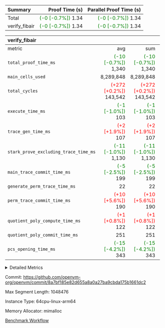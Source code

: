 | Summary | Proof Time (s) | Parallel Proof Time (s) |
|:---|---:|---:|
| Total | <span style='color: green'>(-0 [-0.7%])</span> 1.34 | <span style='color: green'>(-0 [-0.7%])</span> 1.34 |
| verify_fibair | <span style='color: green'>(-0 [-0.7%])</span> 1.34 | <span style='color: green'>(-0 [-0.7%])</span> 1.34 |


| verify_fibair |||||
|:---|---:|---:|---:|---:|
|metric|avg|sum|max|min|
| `total_proof_time_ms ` | <span style='color: green'>(-10 [-0.7%])</span> 1,340 | <span style='color: green'>(-10 [-0.7%])</span> 1,340 | <span style='color: green'>(-10 [-0.7%])</span> 1,340 | <span style='color: green'>(-10 [-0.7%])</span> 1,340 |
| `main_cells_used     ` |  8,289,848 |  8,289,848 |  8,289,848 |  8,289,848 |
| `total_cycles        ` | <span style='color: red'>(+272 [+0.2%])</span> 143,542 | <span style='color: red'>(+272 [+0.2%])</span> 143,542 | <span style='color: red'>(+272 [+0.2%])</span> 143,542 | <span style='color: red'>(+272 [+0.2%])</span> 143,542 |
| `execute_time_ms     ` | <span style='color: green'>(-1 [-1.0%])</span> 103 | <span style='color: green'>(-1 [-1.0%])</span> 103 | <span style='color: green'>(-1 [-1.0%])</span> 103 | <span style='color: green'>(-1 [-1.0%])</span> 103 |
| `trace_gen_time_ms   ` | <span style='color: red'>(+2 [+1.9%])</span> 107 | <span style='color: red'>(+2 [+1.9%])</span> 107 | <span style='color: red'>(+2 [+1.9%])</span> 107 | <span style='color: red'>(+2 [+1.9%])</span> 107 |
| `stark_prove_excluding_trace_time_ms` | <span style='color: green'>(-11 [-1.0%])</span> 1,130 | <span style='color: green'>(-11 [-1.0%])</span> 1,130 | <span style='color: green'>(-11 [-1.0%])</span> 1,130 | <span style='color: green'>(-11 [-1.0%])</span> 1,130 |
| `main_trace_commit_time_ms` | <span style='color: green'>(-5 [-2.5%])</span> 199 | <span style='color: green'>(-5 [-2.5%])</span> 199 | <span style='color: green'>(-5 [-2.5%])</span> 199 | <span style='color: green'>(-5 [-2.5%])</span> 199 |
| `generate_perm_trace_time_ms` |  22 |  22 |  22 |  22 |
| `perm_trace_commit_time_ms` | <span style='color: red'>(+10 [+5.6%])</span> 190 | <span style='color: red'>(+10 [+5.6%])</span> 190 | <span style='color: red'>(+10 [+5.6%])</span> 190 | <span style='color: red'>(+10 [+5.6%])</span> 190 |
| `quotient_poly_compute_time_ms` | <span style='color: red'>(+1 [+0.8%])</span> 122 | <span style='color: red'>(+1 [+0.8%])</span> 122 | <span style='color: red'>(+1 [+0.8%])</span> 122 | <span style='color: red'>(+1 [+0.8%])</span> 122 |
| `quotient_poly_commit_time_ms` |  251 |  251 |  251 |  251 |
| `pcs_opening_time_ms ` | <span style='color: green'>(-15 [-4.2%])</span> 343 | <span style='color: green'>(-15 [-4.2%])</span> 343 | <span style='color: green'>(-15 [-4.2%])</span> 343 | <span style='color: green'>(-15 [-4.2%])</span> 343 |



<details>
<summary>Detailed Metrics</summary>

|  | verify_program_compile_ms | total_cells | stark_prove_excluding_trace_time_ms | quotient_poly_compute_time_ms | quotient_poly_commit_time_ms | perm_trace_commit_time_ms | pcs_opening_time_ms | main_trace_commit_time_ms |
| --- | --- | --- | --- | --- | --- | --- | --- |
|  | 5 | 65,536 | 67 | 3 | 13 | 0 | 36 | 14 | 

| air_name | rows | quotient_deg | main_cols | interactions | constraints | cells |
| --- | --- | --- | --- | --- | --- | --- |
| AccessAdapterAir<2> |  | 4 |  | 5 | 11 |  | 
| AccessAdapterAir<4> |  | 4 |  | 5 | 11 |  | 
| AccessAdapterAir<8> |  | 4 |  | 5 | 11 |  | 
| FibonacciAir | 32,768 | 1 | 2 |  | 5 | 65,536 | 
| FriReducedOpeningAir |  | 4 |  | 39 | 60 |  | 
| NativePoseidon2Air<BabyBearParameters>, 1> |  | 4 |  | 136 | 530 |  | 
| PhantomAir |  | 4 |  | 3 | 4 |  | 
| ProgramAir |  | 1 |  | 1 | 4 |  | 
| VariableRangeCheckerAir |  | 1 |  | 1 | 4 |  | 
| VmAirWrapper<AluNativeAdapterAir, FieldArithmeticCoreAir> |  | 4 |  | 15 | 23 |  | 
| VmAirWrapper<BranchNativeAdapterAir, BranchEqualCoreAir<1> |  | 4 |  | 11 | 22 |  | 
| VmAirWrapper<JalNativeAdapterAir, JalCoreAir> |  | 4 |  | 7 | 6 |  | 
| VmAirWrapper<NativeAdapterAir<2, 0>, PublicValuesCoreAir> |  | 4 |  | 11 | 22 |  | 
| VmAirWrapper<NativeLoadStoreAdapterAir<1>, NativeLoadStoreCoreAir<1> |  | 4 |  | 15 | 16 |  | 
| VmAirWrapper<NativeLoadStoreAdapterAir<4>, NativeLoadStoreCoreAir<4> |  | 4 |  | 15 | 16 |  | 
| VmAirWrapper<NativeVectorizedAdapterAir<4>, FieldExtensionCoreAir> |  | 4 |  | 15 | 23 |  | 
| VmConnectorAir |  | 4 |  | 3 | 8 |  | 
| VolatileBoundaryAir |  | 4 |  | 4 | 16 |  | 

| group | trace_gen_time_ms | total_proof_time_ms | total_cycles | total_cells | stark_prove_excluding_trace_time_ms | quotient_poly_compute_time_ms | quotient_poly_commit_time_ms | perm_trace_commit_time_ms | pcs_opening_time_ms | main_trace_commit_time_ms | main_cells_used | generate_perm_trace_time_ms | execute_time_ms |
| --- | --- | --- | --- | --- | --- | --- | --- | --- | --- | --- | --- | --- | --- |
| verify_fibair | 107 | 1,340 | 143,542 | 23,616,152 | 1,130 | 122 | 251 | 190 | 343 | 199 | 8,289,848 | 22 | 103 | 

| group | air_name | rows | prep_cols | perm_cols | main_cols | cells |
| --- | --- | --- | --- | --- | --- | --- |
| verify_fibair | AccessAdapterAir<2> | 32,768 |  | 12 | 11 | 753,664 | 
| verify_fibair | AccessAdapterAir<4> | 16,384 |  | 12 | 13 | 409,600 | 
| verify_fibair | AccessAdapterAir<8> | 128 |  | 12 | 17 | 3,712 | 
| verify_fibair | FriReducedOpeningAir | 1,024 |  | 44 | 27 | 72,704 | 
| verify_fibair | NativePoseidon2Air<BabyBearParameters>, 1> | 16,384 |  | 160 | 399 | 9,158,656 | 
| verify_fibair | PhantomAir | 4,096 |  | 8 | 6 | 57,344 | 
| verify_fibair | ProgramAir | 8,192 |  | 8 | 10 | 147,456 | 
| verify_fibair | VariableRangeCheckerAir | 262,144 | 2 | 8 | 1 | 2,359,296 | 
| verify_fibair | VmAirWrapper<AluNativeAdapterAir, FieldArithmeticCoreAir> | 131,072 |  | 20 | 29 | 6,422,528 | 
| verify_fibair | VmAirWrapper<BranchNativeAdapterAir, BranchEqualCoreAir<1> | 16,384 |  | 16 | 23 | 638,976 | 
| verify_fibair | VmAirWrapper<JalNativeAdapterAir, JalCoreAir> | 4,096 |  | 12 | 9 | 86,016 | 
| verify_fibair | VmAirWrapper<NativeLoadStoreAdapterAir<1>, NativeLoadStoreCoreAir<1> | 32,768 |  | 24 | 22 | 1,507,328 | 
| verify_fibair | VmAirWrapper<NativeLoadStoreAdapterAir<4>, NativeLoadStoreCoreAir<4> | 16,384 |  | 24 | 31 | 901,120 | 
| verify_fibair | VmAirWrapper<NativeVectorizedAdapterAir<4>, FieldExtensionCoreAir> | 8,192 |  | 20 | 38 | 475,136 | 
| verify_fibair | VmConnectorAir | 2 | 1 | 8 | 4 | 24 | 
| verify_fibair | VolatileBoundaryAir | 32,768 |  | 8 | 11 | 622,592 | 

</details>


Commit: https://github.com/openvm-org/openvm/commit/8a7bf185e82d655a8a0a27ba9cbda175b1661dc2

Max Segment Length: 1048476

Instance Type: 64cpu-linux-arm64

Memory Allocator: mimalloc

[Benchmark Workflow](https://github.com/openvm-org/openvm/actions/runs/13232099291)
